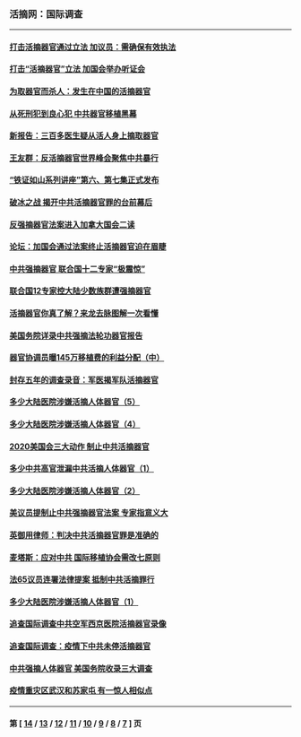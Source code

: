 ### 活摘网：国际调查
---
#### [打击活摘器官通过立法 加议员：需确保有效执法](../../pages/nf5947/n13886356.md?03050430) 
#### [打击“活摘器官”立法 加国会举办听证会](../../pages/nf5947/n13869362.md?03050430) 
#### [为取器官而杀人：发生在中国的活摘器官](../../pages/nf5947/n13794731.md?03050430) 
#### [从死刑犯到良心犯 中共器官移植黑幕](../../pages/nf5947/n13764669.md?03050430) 
#### [新报告：三百多医生疑从活人身上摘取器官](../../pages/nf5947/n13703044.md?03050430) 
#### [王友群：反活摘器官世界峰会聚焦中共暴行](../../pages/nf5947/n13250738.md?03050430) 
#### [“铁证如山系列讲座”第六、第七集正式发布](../../pages/nf5947/n13106287.md?03050430) 
#### [破冰之战 揭开中共活摘器官罪的台前幕后](../../pages/nf5947/n13082457.md?03050430) 
#### [反强摘器官法案进入加拿大国会二读](../../pages/nf5947/n13033450.md?03050430) 
#### [论坛：加国会通过法案终止活摘器官迫在眉睫](../../pages/nf5947/n13029839.md?03050430) 
#### [中共强摘器官 联合国十二专家“极震惊”](../../pages/nf5947/n13024313.md?03050430) 
#### [联合国12专家控大陆少数族群遭强摘器官](../../pages/nf5947/n13023877.md?03050430) 
#### [活摘器官你真了解？来龙去脉图解一次看懂](../../pages/nf5947/n13013820.md?03050430) 
#### [美国务院详录中共强摘法轮功器官报告](../../pages/nf5947/n12944519.md?03050430) 
#### [器官协调员曝145万移植费的利益分配（中）](../../pages/nf5947/n12894547.md?03050430) 
#### [封存五年的调查录音：军医揭军队活摘器官](../../pages/nf5947/n12798692.md?03050430) 
#### [多少大陆医院涉嫌活摘人体器官（5）](../../pages/nf5947/n12768383.md?03050430) 
#### [多少大陆医院涉嫌活摘人体器官（4）](../../pages/nf5947/n12664434.md?03050430) 
#### [2020美国会三大动作 制止中共活摘器官](../../pages/nf5947/n12682004.md?03050430) 
#### [多少中共高官泄漏中共活摘人体器官（1）](../../pages/nf5947/n12671234.md?03050430) 
#### [多少大陆医院涉嫌活摘人体器官（2）](../../pages/nf5947/n12655589.md?03050430) 
#### [美议员提制止中共强摘器官法案 专家指意义大](../../pages/nf5947/n12630561.md?03050430) 
#### [英御用律师：判决中共活摘器官罪是准确的](../../pages/nf5947/n12580740.md?03050430) 
#### [麦塔斯：应对中共 国际移植协会需改七原则](../../pages/nf5947/n12514711.md?03050430) 
#### [法65议员连署法律提案 抵制中共活摘罪行](../../pages/nf5947/n12437047.md?03050430) 
#### [多少大陆医院涉嫌活摘人体器官（1）](../../pages/nf5947/n12414284.md?03050430) 
#### [追查国际调查中共空军西京医院活摘器官录像](../../pages/nf5947/n12348837.md?03050430) 
#### [追查国际调查：疫情下中共未停活摘器官](../../pages/nf5947/n12273415.md?03050430) 
#### [中共强摘人体器官 美国务院收录三大调查](../../pages/nf5947/n12181488.md?03050430) 
#### [疫情重灾区武汉和苏家屯 有一惊人相似点](../../pages/nf5947/n12150824.md?03050430) 

---
#### 第 [ [14](./14.md?03050430) / [13](./13.md?03050430) / [12](./12.md?03050430) / [11](./11.md?03050430) / [10](./10.md?03050430) / [9](./9.md?03050430) / [8](./8.md?03050430) / [7](./7.md?03050430) ] 页
